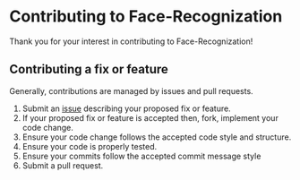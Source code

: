 # Contributing to Face-Recognization

Thank you for your interest in contributing to Face-Recognization!

## Contributing a fix or feature
Generally, contributions are managed by issues and pull requests.

1. Submit an [issue](https://github.com/sanjaysans/Face-Recognization/issues) describing your proposed fix or feature.
2. If your proposed fix or feature is accepted then, fork, implement your code change.
3. Ensure your code change follows the accepted code style and structure.
4. Ensure your code is properly tested.
5. Ensure your commits follow the accepted commit message style
6. Submit a pull request.
